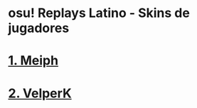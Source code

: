 # osu! Replays Latino - Skins de jugadores
# [1. Meiph](https://github.com/FlyingCat-X/osu-Replays-Latino-Skins/blob/master/Meiph/MeiphSkins.md)
# [2. VelperK](https://github.com/FlyingCat-X/osu-Replays-Latino-Skins/blob/master/VelperK/VelperkSkins.md)
